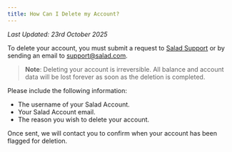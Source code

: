 ```yaml
---
title: How Can I Delete my Account?
---
```


_Last Updated: 23rd October 2025_

To delete your account, you must submit a request to [Salad Support](/contact) or by sending an email to
[support@salad.com](mailto:support@salad.com).

> **Note**: Deleting your account is irreversible. All balance and account data will be lost forever as soon as the
> deletion is completed.

Please include the following information:

- The username of your Salad Account.
- Your Salad Account email.
- The reason you wish to delete your account.

Once sent, we will contact you to confirm when your account has been flagged for deletion.
